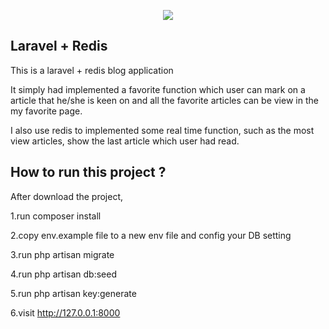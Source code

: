 <p align="center"><img src="https://laravel.com/assets/img/components/logo-laravel.svg"></p>

## Laravel + Redis

This is a laravel + redis blog application

It simply had implemented a favorite function which user can mark on a article that he/she is keen on and all the favorite articles can be view in the my favorite page.

I also use redis to implemented some real time function, such as the most view articles, show the last article which user had read. 


## How to run this project ?

After download the project, 

1.run composer install 

2.copy env.example file to a new env file and config your DB setting

3.run php artisan migrate

4.run php artisan db:seed 

5.run php artisan key:generate 

6.visit http://127.0.0.1:8000
